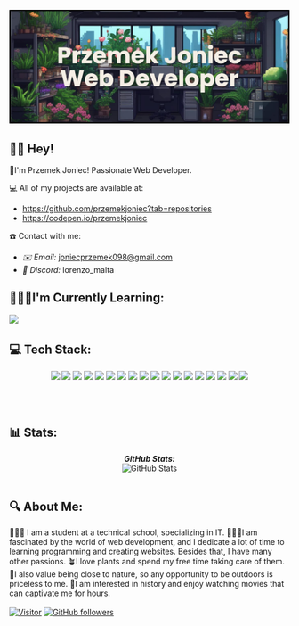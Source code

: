 ![Przemek Joniec Banner Image](./banner1.png)

<h2>👋🏼 Hey!</h2>

🌻I'm Przemek Joniec! Passionate Web Developer.<br>

💻 All of my projects are available at:
- https://github.com/przemekjoniec?tab=repositories
- https://codepen.io/przemekjoniec

☎️ Contact with me:
- <i>✉️ Email:</i> joniecprzemek098@gmail.com
- <i>👾 Discord:</i> lorenzo_malta

<h2>👨🏼‍💻I'm Currently Learning:</h2>

<img src="https://img.shields.io/badge/JavaScript-323330?style=for-the-badge&logo=javascript&logoColor=F7DF1E" />

<h2>💻 Tech Stack:</h2>
<p align="center">
<img src="https://img.shields.io/badge/HTML5-E34F26?style=for-the-badge&logo=html5&logoColor=white" />
<img src="https://img.shields.io/badge/CSS3-1572B6?style=for-the-badge&logo=css3&logoColor=white" />
<img src="https://img.shields.io/badge/JavaScript-323330?style=for-the-badge&logo=javascript&logoColor=F7DF1E" />
<img src="https://img.shields.io/badge/MySQL-005C84?style=for-the-badge&logo=mysql&logoColor=white" />
<img src="https://img.shields.io/badge/PHP-777BB4?style=for-the-badge&logo=php&logoColor=white" />
<img src="https://img.shields.io/badge/SASS-hotpink.svg?style=for-the-badge&logo=SASS&logoColor=white" />
<img src="https://img.shields.io/badge/Bootstrap-563D7C?style=for-the-badge&logo=bootstrap&logoColor=white" />
<img src="https://img.shields.io/badge/Microsoft_Edge-0078D7?style=for-the-badge&logo=Microsoft-edge&logoColor=white" />
<img src="https://img.shields.io/badge/ChatGPT-74aa9c?style=for-the-badge&logo=openai&logoColor=white" />
<img src="https://img.shields.io/badge/Adobe%20XD-470137?style=for-the-badge&logo=Adobe%20XD&logoColor=#FF61F6" />
<img src="https://img.shields.io/badge/Figma-F24E1E?style=for-the-badge&logo=figma&logoColor=white" />
<img src="https://img.shields.io/badge/gimp-5C5543?style=for-the-badge&logo=gimp&logoColor=white" />
<img src="https://img.shields.io/badge/Adobe%20Photoshop-31A8FF?style=for-the-badge&logo=Adobe%20Photoshop&logoColor=black" />
<img src="https://img.shields.io/badge/Visual_Studio_Code-0078D4?style=for-the-badge&logo=visual%20studio%20code&logoColor=white" />
<img src="https://img.shields.io/badge/Android-3DDC84?style=for-the-badge&logo=android&logoColor=white" />
<img src="https://img.shields.io/badge/Windows_11-0078d4?style=for-the-badge&logo=windows-11&logoColor=white" />
<img src="https://img.shields.io/badge/Ubuntu-E95420?style=for-the-badge&logo=ubuntu&logoColor=white" />
<img src="https://img.shields.io/badge/MSI%20laptop-FF0000?style=for-the-badge&logo=msi&logoColor=white" />
</p>
<br><br>

<h2>📊 Stats:</h2>

<div>
  <p align="center">
  <b><em>GitHub Stats:</em></b> <br/>
    <img src="https://github-readme-streak-stats.herokuapp.com/?user=przemekjoniec" alt="GitHub Stats" /> <br/><br/>
</div>

<h2>🔍 About Me:</h2>

👨🏼‍🎓 I am a student at a technical school, specializing in IT. 👨🏼‍💻I am fascinated by the world of web development, and I dedicate a lot of time to learning programming and creating websites. Besides that, I have many other passions. 🪴I love plants and spend my free time taking care of them. 🌲I also value being close to nature, so any opportunity to be outdoors is priceless to me. 📖I am interested in history and enjoy watching movies that can captivate me for hours.
<br>
<br>
[![Visitor](https://visitor-badge.laobi.icu/badge?page_id=przemekjoniec.przemekjoniec)](https://github.com/przemekjoniec) [![GitHub followers](https://img.shields.io/github/followers/przemekjoniec.svg?style=social&label=Follow)](https://github.com/przemekjoniec?tab=followers)
